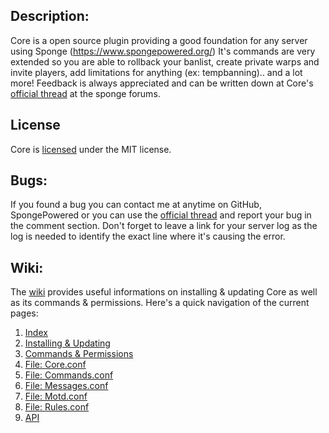 Description:
---
Core is a open source plugin providing a good foundation for any server using Sponge (https://www.spongepowered.org/)
It's commands are very extended so you are able to rollback your banlist, create private warps and invite players,
add limitations for anything (ex: tempbanning).. and a lot more! Feedback is always appreciated and can be written
down at Core's [official thread](https://forums.spongepowered.org/t/core-v1-8-2b-kick-ban-mute-teleport-homes-warps-spawns-time-weather-and-much-more/9152) at the sponge forums.

License
---
Core is [licensed](https://github.com/CreepsterLGC/Core/blob/master/Core/license.txt) under the MIT license.

Bugs:
---
If you found a bug you can contact me at anytime on GitHub, SpongePowered or you can use the [official thread](https://forums.spongepowered.org/t/core-v1-8-2b-kick-ban-mute-teleport-homes-warps-spawns-time-weather-and-much-more/9152) and report your bug in the comment section. Don't forget to leave a link for your server log as the log is needed to identify the exact line where it's causing the error.

Wiki:
---
The [wiki](https://github.com/CreepsterLGC/Core/wiki) provides useful informations on installing & updating Core as well as its commands & permissions. Here's a quick navigation of the current pages:

1. [Index](https://github.com/CreepsterLGC/Core/wiki)
2. [Installing & Updating](https://github.com/CreepsterLGC/Core/wiki/Installing-&-Updating)
3. [Commands & Permissions](https://github.com/CreepsterLGC/Core/wiki/Commands-&-Permissions)
4. [File: Core.conf](https://github.com/CreepsterLGC/Core/wiki/Core.conf)
5. [File: Commands.conf](https://github.com/CreepsterLGC/Core/wiki/Commands.conf)
6. [File: Messages.conf](https://github.com/CreepsterLGC/Core/wiki/Messages.conf)
7. [File: Motd.conf](https://github.com/CreepsterLGC/Core/wiki/Motd.conf)
8. [File: Rules.conf](https://github.com/CreepsterLGC/Core/wiki/Rules.conf)
9. [API](https://github.com/CreepsterLGC/Core/wiki/API)
